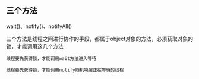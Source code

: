 ## 三个方法

wait()、notify()、notifyAll()

三个方法是线程之间进行协作的手段，都属于object对象的方法，必须获取对象的锁，才能调用这几个方法

    线程要先获得锁，才能调用wait方法进入等待

    线程要先获得锁，才能调用notify随机唤醒正在等待的线程